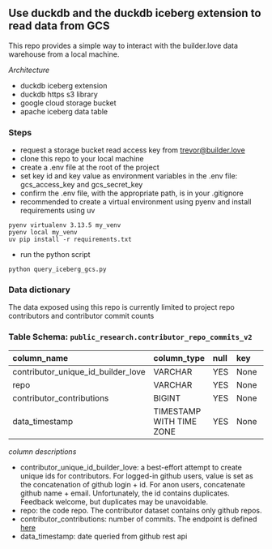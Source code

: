 ## Use duckdb and the duckdb iceberg extension to read data from GCS
This repo provides a simple way to interact with the builder.love data warehouse from a local machine. 

*Architecture*
- duckdb iceberg extension
- duckdb https s3 library
- google cloud storage bucket
- apache iceberg data table

### Steps
- request a storage bucket read access key from trevor@builder.love
- clone this repo to your local machine
- create a .env file at the root of the project
- set key id and key value as environment variables in the .env file: gcs_access_key and gcs_secret_key
- confirm the .env file, with the appropriate path, is in your .gitignore
- recommended to create a virtual environment using pyenv and install requirements using uv
``` 
pyenv virtualenv 3.13.5 my_venv
pyenv local my_venv
uv pip install -r requirements.txt
```
- run the python script
```
python query_iceberg_gcs.py
```

### Data dictionary

The data exposed using this repo is currently limited to project repo contributors and contributor commit counts

### Table Schema: `public_research.contributor_repo_commits_v2`

| column_name | column_type | null | key | default | extra |
| :--- | :--- | :--- | :--- | :--- | :--- |
| contributor_unique_id_builder_love | VARCHAR | YES | None | None | None |
| repo | VARCHAR | YES | None | None | None |
| contributor_contributions | BIGINT | YES | None | None | None |
| data_timestamp | TIMESTAMP WITH TIME ZONE | YES | None | None | None |


*column descriptions*
- contributor_unique_id_builder_love: a best-effort attempt to create unique ids for contributors. For logged-in github users, value is set as the concatenation of github login + id. For anon users, concatenate github name + email. Unfortunately, the id contains duplicates. Feedback welcome, but duplicates may be unavoidable.  
- repo: the code repo. The contributor dataset contains only github repos. 
- contributor_contributions: number of commits. The endpoint is defined [here](https://docs.github.com/en/rest/repos/repos?apiVersion=2022-11-28#list-repository-contributors)
- data_timestamp: date queried from github rest api
